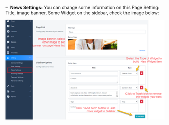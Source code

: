 <p>&ndash; &nbsp;<strong>News Settings</strong>: You can change some information on this Page Setting: Title, image banner, Some Widget on the sidebar, check the image below:</p>
<p><img class="padding  " src="/assets/images/news-settings-1/efeadf66b5e7d6c2be6c236468d8ace6.png" /></p>